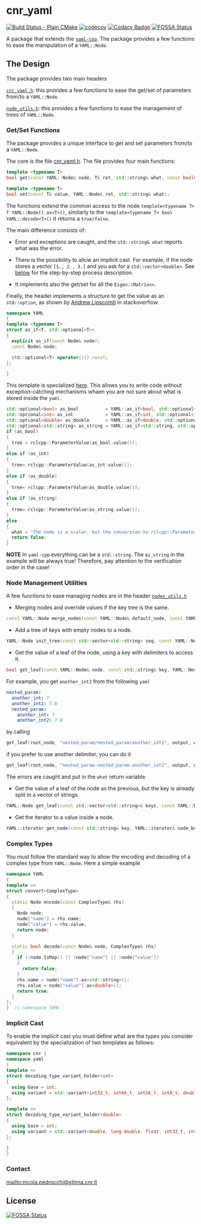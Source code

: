 # cnr_yaml


[![Build Status - Plain CMake][p]][0]
[![codecov][c]][2] 
[![Codacy Badge][y]][3]
[![FOSSA Status][f]][4]


A package that extends the [`yaml-cpp`](https://github.com/jbeder/yaml-cpp).
The package provides a few functions to ease the manipulation of a `YAML::Node`.

## The Design

The package provides two main headers

  [`cnr_yaml.h`](include/cnr_yaml/cnr_yaml.h): this provides a few functions to ease the get/set of parameters from/to a `YAML::Node`.

  [`node_utils.h`](include/cnr_yaml/node_utils.h): this provides a few functions to ease the management of trees of `YAML::Node`.

### Get/Set Functions

The package provides a unique interface to get and set parameters from/to a `YAML::Node`.

The core is the file [cnr_yaml.h](./include/cnr_yaml/cnr_yaml.h).
The file provides four main functions:

```cpp
template <typename T>
bool get(const YAML::Node& node, T& ret, std::string& what, const bool& implicit_cast_if_possible);

template <typename T>
bool set(const T& value, YAML::Node& ret, std::string& what);
```

The functions extend the common access to the node `template<typename T> T YAML::Node().as<T>()`, similarly to the `template<typename T> bool YAML::decode<T>()` it returns a `true/false`.

The main difference consists of:

* Error and exceptions are caught, and the `std::string& what` reports what was the error.

* There is the possibility to allow an implicit cast. For example, if the node stores a vector `[1., 2., 3.]` and you ask for a `std::vector<double>`. See [below](#implicit-cast) for the step-by-step process description.

* It implements also the get/set for all the `Eigen::Matrix<>`.

Finally, the header implements a structure to get the value as an `std::option`, as shown by [Andrew Lipscomb](https://stackoverflow.com/questions/19994312/obtain-type-of-value-stored-in-yamlnode-for-yaml-cpp) in stackoverflow.

```cpp
namespace YAML
{
template <typename T>
struct as_if<T, std::optional<T>>
{
  explicit as_if(const Node& node);
  const Node& node;

  std::optional<T> operator()() const;
};

}
```

This template is specialized [here](include/cnr_yaml/impl/cnr_yaml.hpp). This allows you to write code without exception-catching mechanisms whaen you are not sure about what is stored inside the `yaml`.

```cpp
std::optional<bool> as_bool          = YAML::as_if<bool, std::optional<bool> >(node)();
std::optional<int> as_int            = YAML::as_if<int, std::optional<int> >(node)();
std::optional<double> as_double      = YAML::as_if<double, std::optional<double> >(node)();
std::optional<std::string> as_string = YAML::as_if<std::string, std::optional<std::string> >(node)();
if (as_bool)
{
  tree = rclcpp::ParameterValue(as_bool.value());
}
else if (as_int)
{
  tree= rclcpp::ParameterValue(as_int.value());
}
else if (as_double)
{
  tree= rclcpp::ParameterValue(as_double.value());
}
else if (as_string)
{
  tree= rclcpp::ParameterValue(as_string.value());
}
else
{
  what = "The node is a scalar, but the conversion to rclcpp::Parameter failed";
  return false;
}
```

  **NOTE**
  In `yaml-cpp` everything can be a `std::string`. The `as_string` in the example will be always true! Therefore, pay attention to the verification order in the case!

### Node Management Utilities
A few functions to ease managing nodes are in the header [`nodes_utils.h`](include/cnr_yaml/node_utils.h)

* Merging nodes and override values if the key tree is the same.

```cpp
const YAML::Node merge_nodes(const YAML::Node& default_node, const YAML::Node& override_node);
```

* Add a tree of keys with empty nodes to a node.

```cpp
YAML::Node init_tree(const std::vector<std::string> seq, const YAML::Node& node);
```

* Get the value of a leaf of the node, using a key with delimiters to access it.

```cpp
bool get_leaf(const YAML::Node& node, const std::string& key, YAML::Node& leaf, std::string& what, const std::string& delimeters = "/.");
```

For example, you get `another_int2` from the following `yaml`

```yaml
nested_param:
  another_int: 7
  another_int2: 7.0
  nested_param:
    another_int: 7
    another_int2: 7.0
```

by calling

```cpp
get_leaf(root_node, "nested_param/nested_param/another_int2", output, what, "/");
```

if you prefer to use another delimiter, you can do it

```cpp
get_leaf(root_node, "nested_param.nested_param.another_int2", output, what, ".");
```

The errors are caught and put in the `what` return variable.

* Get the value of a leaf of the node as the previous, but the key is already split in a vector of strings

```cpp
YAML::Node get_leaf(const std::vector<std::string>& keys, const YAML::Node& node);
```

* Get the iterator to a value inside a node.

```cpp
YAML::iterator get_node(const std::string& key, YAML::iterator& node_begin, YAML::iterator& node_end);
```

### Complex Types

You must follow the standard way to allow the encoding and decoding of a complex type from `YAML::Node`. Here a simple example

```cpp
namespace YAML
{
template <>
struct convert<ComplexType>
{
  static Node encode(const ComplexType& rhs)
  {
    Node node;
    node["name"] = rhs.name;
    node["value"] = rhs.value;
    return node;
  }

  static bool decode(const Node& node, ComplexType& rhs)
  {
    if (!node.IsMap() || !node["name"] || !node["value"])
    {
      return false;
    }
    rhs.name = node["name"].as<std::string>();
    rhs.value = node["value"].as<double>();
    return true;
  }
};
}  // namespace YAML
```

### Implicit Cast

To enable the implicit cast you must define what are the types you consider equivalent by the specialization of two templates as follows:

```cpp
namespace cnr { 
namespace yaml 
{
template <>
struct decoding_type_variant_holder<int>
{
  using base = int;
  using variant = std::variant<int32_t, int64_t, int16_t, int8_t, double, long double, float>;
};

template <>
struct decoding_type_variant_holder<double>
{
  using base = int;
  using variant = std::variant<double, long double, float, int32_t, int64_t, int16_t, int8_t>;
};

}
}
```

### Contact

<mailto:nicola.pedrocchi@stiima.cnr.it>

## License

[![FOSSA Status][o]][5]

[p]:https://github.com/CNR-STIIMA-IRAS/cnr_yaml/actions/workflows/build_cmake.yml/badge.svg
[0]:https://github.com/CNR-STIIMA-IRAS/cnr_yaml/actions/workflows/build_cmake.yml

[c]:https://codecov.io/gh/CNR-STIIMA-IRAS/cnr_yaml/graph/badge.svg?token=fuuQUJHhaQ
[2]:https://codecov.io/gh/CNR-STIIMA-IRAS/cnr_yaml

[y]:https://api.codacy.com/project/badge/Grade/7f1834c02aa84b959ee9b7529deb48d6
[3]:https://app.codacy.com/gh/CNR-STIIMA-IRAS/cnr_yaml?utm_source=github.com&utm_medium=referral&utm_content=CNR-STIIMA-IRAS/cnr_yaml&utm_campaign=Badge_Grade_Dashboard

[f]:https://app.fossa.com/api/projects/git%2Bgithub.com%2FCNR-STIIMA-IRAS%2Fcnr_yaml.svg?type=shield&issueType=license
[4]:https://app.fossa.com/projects/git%2Bgithub.com%2FCNR-STIIMA-IRAS%2Fcnr_yaml?ref=badge_shield&issueType=license

[o]:https://app.fossa.com/api/projects/git%2Bgithub.com%2FCNR-STIIMA-IRAS%2Fcnr_yaml.svg?type=large
[5]:https://app.fossa.com/projects/git%2Bgithub.com%2FCNR-STIIMA-IRAS%2Fcnr_yaml?ref=badge_large

